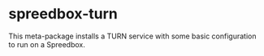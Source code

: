 # spreedbox-turn

This meta-package installs a TURN service with some basic configuration to run
on a Spreedbox.
